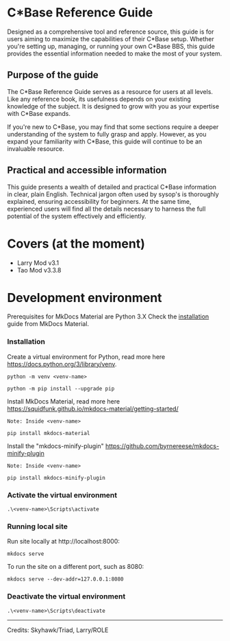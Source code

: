 # C\*Base Reference Guide

Designed as a comprehensive tool and reference source, this guide is for users aiming to maximize the capabilities of their C\*Base setup. Whether you're setting up, managing, or running your own C\*Base BBS, this guide provides the essential information needed to make the most of your system.

## Purpose of the guide
The C\*Base Reference Guide serves as a resource for users at all levels. Like any reference book, its usefulness depends on your existing knowledge of the subject. It is designed to grow with you as your expertise with C\*Base expands.

If you're new to C\*Base, you may find that some sections require a deeper understanding of the system to fully grasp and apply. However, as you expand your familiarity with C\*Base, this guide will continue to be an invaluable resource.

## Practical and accessible information
This guide presents a wealth of detailed and practical C\*Base information in clear, plain English. Technical jargon often used by sysop's is thoroughly explained, ensuring accessibility for beginners. At the same time, experienced users will find all the details necessary to harness the full potential of the system effectively and efficiently.

# Covers (at the moment)
- Larry Mod v3.1
- Tao Mod v3.3.8

# Development environment

Prerequisites for MkDocs Material are Python 3.X
Check the [installation](https://squidfunk.github.io/mkdocs-material/getting-started/) guide from MkDocs Material.

### Installation
Create a virtual environment for Python, read more here https://docs.python.org/3/library/venv.

```
python -m venv <venv-name>

python -m pip install --upgrade pip
```

Install MkDocs Material, read more here https://squidfunk.github.io/mkdocs-material/getting-started/
```
Note: Inside <venv-name>

pip install mkdocs-material
```
Install the "mkdocs-minify-plugin"
https://github.com/byrnereese/mkdocs-minify-plugin

```
Note: Inside <venv-name>

pip install mkdocs-minify-plugin
```

### Activate the virtual environment
```
.\<venv-name>\Scripts\activate
```

### Running local site

Run site locally at http://localhost:8000:
```
mkdocs serve
```

To run the site on a different port, such as 8080:
```
mkdocs serve --dev-addr=127.0.0.1:8080
```

### Deactivate the virtual environment
```
.\<venv-name>\Scripts\deactivate
```

---

Credits: Skyhawk/Triad, Larry/ROLE